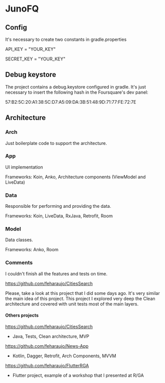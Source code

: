# JunoFQ

## Config
It's necessary to create two constants in gradle.properties

API_KEY = "YOUR_KEY"

SECRET_KEY = "YOUR_KEY"

## Debug keystore
The project contains a debug.keystore configured in gradle. It's just necessary to insert the following hash in the Foursquare's dev panel:

57:B2:5C:20:A1:38:5C:D7:A5:09:DA:3B:51:48:9D:71:77:FE:72:7E

## Architecture

### Arch 
Just boilerplate code to support the architecture.

### App 
UI implementation

Frameworks: Koin, Anko, Architecture components (ViewModel and LiveData)

### Data
Responsible for performing and providing the data.

Frameworks: Koin, LiveData, RxJava, Retrofit, Room

### Model
Data classes.

Frameworks: Anko, Room

### Comments
I couldn't finish all the features and tests on time.

https://github.com/feharaujo/CitiesSearch

Please, take a look at this project that I did some days ago. It's very similar the main idea of this project.
This project I explored very deep the Clean architecture and covered with unit tests most of the main layers.

#### Others projects


 https://github.com/feharaujo/CitiesSearch

- Java, Tests, Clean architecture, MVP


 https://github.com/feharaujo/News-App

- Kotlin, Dagger, Retrofit, Arch Components, MVVM


 https://github.com/feharaujo/FlutterRGA

- Flutter project, example of a workshop that I presented at R/GA


